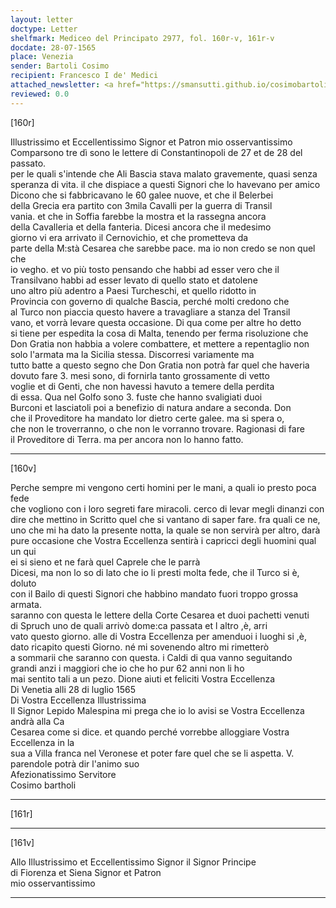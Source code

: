 ```yaml
---
layout: letter
doctype: Letter
shelfmark: Mediceo del Principato 2977, fol. 160r-v, 161r-v
docdate: 28-07-1565
place: Venezia
sender: Bartoli Cosimo
recipient: Francesco I de' Medici
attached_newsletter: <a href="https://smansutti.github.io/cosimobartoli/texts/3079_125/">3079_125</a>
reviewed: 0.0
---
```


[160r]  
  
  
Illustrissimo et Eccellentissimo Signor et Patron mio osservantissimo  
Comparsono tre dì sono le lettere di Constantinopoli de 27 et de 28 del passato.  
per le quali s'intende che Ali Bascia stava malato gravemente, quasi senza  
speranza di vita. il che dispiace a questi Signori che lo havevano per amico  
Dicono che si fabbricavano le 60 galee nuove, et che il Belerbei  
della Grecia era partito con 3mila Cavalli per la guerra di Transil  
vania. et che in Soffia farebbe la mostra et la rassegna ancora  
della Cavalleria et della fanteria. Dicesi ancora che il medesimo  
giorno vi era arrivato il Cernovichio, et che prometteva da  
parte della M:stà Cesarea che sarebbe pace. ma io non credo se non quel che  
io vegho. et vo più tosto pensando che habbi ad esser vero che il  
Transilvano habbi ad esser levato di quello stato et datolene  
uno altro più adentro a Paesi Turcheschi, et quello ridotto in  
Provincia con governo di qualche Bascia, perché molti credono che  
al Turco non piaccia questo havere a travagliare a stanza del Transil  
vano, et vorrà levare questa occasione. Di qua come per altre ho detto  
si tiene per espedita la cosa di Malta, tenendo per ferma risoluzione che  
Don Gratia non habbia a volere combattere, et mettere a repentaglio non  
solo l'armata ma la Sicilia stessa. Discorresi variamente ma  
tutto batte a questo segno che Don Gratia non potrà far quel che haveria  
dovuto fare 3. mesi sono, di fornirla tanto grossamente di vetto  
voglie et di Genti, che non havessi havuto a temere della perdita  
di essa. Qua nel Golfo sono 3. fuste che hanno svaligiati duoi  
Burconi et lasciatoli poi a benefizio di natura andare a seconda. Don  
che il Proveditore ha mandato lor dietro certe galee. ma si spera o,  
che non le troverranno, o che non le vorranno trovare. Ragionasi di fare  
il Proveditore di Terra. ma per ancora non lo hanno fatto.  
  
---  

[160v]  
  
  
Perche sempre mi vengono certi homini per le mani, a quali io presto poca fede  
che vogliono con i loro segreti fare miracoli. cerco di levar megli dinanzi con  
dire che mettino in Scritto quel che si vantano di saper fare. fra quali ce ne,  
uno che mi ha dato la presente notta, la quale se non servirà per altro, darà  
pure occasione che Vostra Eccellenza sentirà i capricci degli huomini qual un qui  
ei si sieno et ne farà quel Caprele che le parrà  
Dicesi, ma non lo so di lato che io li presti molta fede, che il Turco si è, doluto  
con il Bailo di questi Signori che habbino mandato fuori troppo grossa armata.  
saranno con questa le lettere della Corte Cesarea et duoi pachetti venuti  
di Spruch uno de quali arrivò dome:ca passata et l altro ,è, arri  
vato questo giorno. alle di Vostra Eccellenza per amenduoi i luoghi si ,è,  
dato ricapito questi Giorno. né mi sovenendo altro mi rimetterò  
a sommarii che saranno con questa. i Caldi di qua vanno seguitando  
grandi anzi i maggiori che io che ho pur 62 anni non li ho  
mai sentito tali a un pezo. Dione aiuti et feliciti Vostra Eccellenza  
Di Venetia alli 28 di luglio 1565  
Di Vostra Eccellenza Illustrissima  
Il Signor Lepido Malespina mi prega che io lo avisi se Vostra Eccellenza andrà alla Ca  
Cesarea come si dice. et quando perché vorrebbe alloggiare Vostra Eccellenza in la  
sua a Villa franca nel Veronese et poter fare quel che se li aspetta. V.  
parendole potrà dir l'animo suo  
Afezionatissimo Servitore  
Cosimo bartholi  
  
---  

[161r]  
  
  
  
---  

[161v]  
  
  
Allo Illustrissimo et Eccellentissimo Signor il Signor Principe  
di Fiorenza et Siena Signor et Patron  
mio osservantissimo  
  
---  

